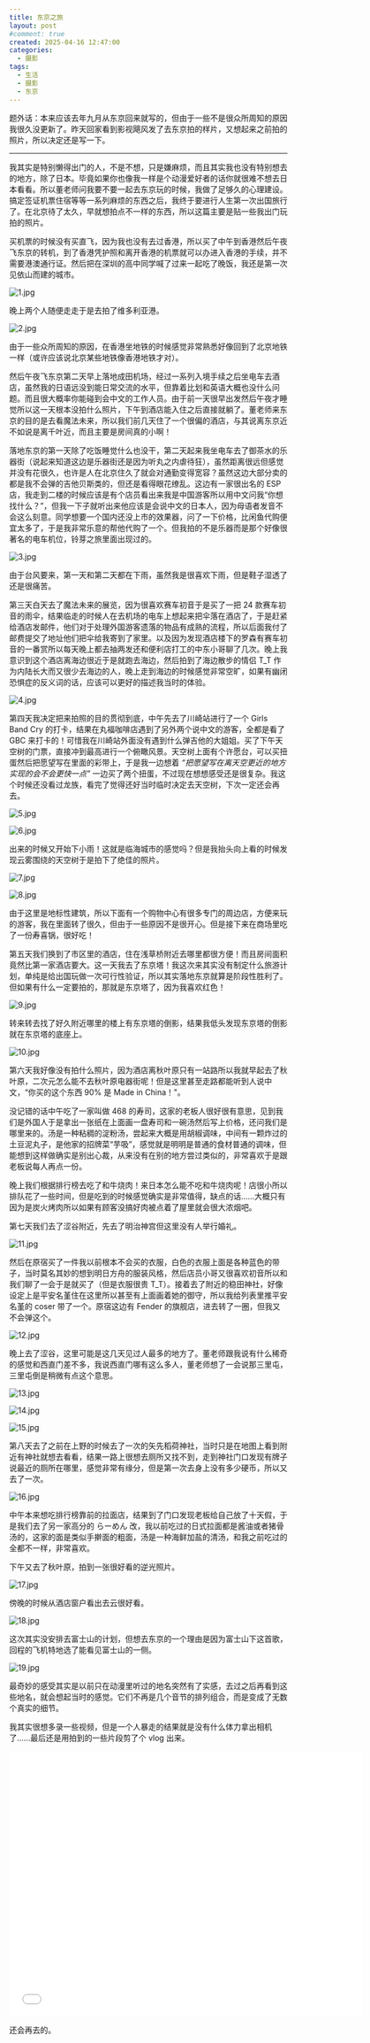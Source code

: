 ```yaml
---
title: 东京之旅
layout: post
#comment: true
created: 2025-04-16 12:47:00
categories:
  - 摄影
tags:
  - 生活
  - 摄影
  - 东京
---
```

题外话：本来应该去年九月从东京回来就写的，但由于一些不是很众所周知的原因我很久没更新了。昨天回家看到影视飓风发了去东京拍的样片，又想起来之前拍的照片，所以决定还是写一下。

--------

我其实是特别懒得出门的人，不是不想，只是嫌麻烦，而且其实我也没有特别想去的地方，除了日本。毕竟如果你也像我一样是个动漫爱好者的话你就很难不想去日本看看。所以董老师问我要不要一起去东京玩的时候，我做了足够久的心理建设。搞定签证机票住宿等等一系列麻烦的东西之后，我终于要进行人生第一次出国旅行了。在北京待了太久，早就想拍点不一样的东西，所以这篇主要是贴一些我出门玩拍的照片。

买机票的时候没有买直飞，因为我也没有去过香港，所以买了中午到香港然后午夜飞东京的转机，到了香港凭护照和离开香港的机票就可以办进入香港的手续，并不需要港澳通行证。然后把在深圳的高中同学喊了过来一起吃了晚饭，我还是第一次见依山而建的城市。

![1.jpg](./1.jpg)

晚上两个人随便走走于是去拍了维多利亚港。

![2.jpg](./2.jpg)

由于一些众所周知的原因，在香港坐地铁的时候感觉非常熟悉好像回到了北京地铁一样（或许应该说北京某些地铁像香港地铁才对）。

然后午夜飞东京第二天早上落地成田机场，经过一系列入境手续之后坐电车去酒店，虽然我的日语远没到能日常交流的水平，但靠着比划和英语大概也没什么问题。而且很大概率你能碰到会中文的工作人员。由于前一天很早出发然后午夜才睡觉所以这一天根本没拍什么照片，下午到酒店能入住之后直接就躺了。董老师来东京的目的是去看魔法未来，所以我们前几天住了一个很偏的酒店，与其说离东京近不如说是离千叶近，而且主要是房间真的小啊！

落地东京的第一天除了吃饭睡觉什么也没干，第二天起来我坐电车去了御茶水的乐器街（说起来知道这边是乐器街还是因为听丸之内虐待狂），虽然距离很远但感觉并没有花很久，也许是人在北京住久了就会对通勤变得宽容？虽然这边大部分卖的都是我不会弹的吉他贝斯类的，但还是看得眼花缭乱。这边有一家很出名的 ESP 店，我走到二楼的时候应该是有个店员看出来我是中国游客所以用中文问我“你想找什么？”，但我一下子就听出来他应该是会说中文的日本人，因为母语者发音不会这么刻意。同学想要一个国内还没上市的效果器，问了一下价格，比闲鱼代购便宜太多了，于是我非常乐意的帮他代购了一个。但我拍的不是乐器而是那个好像很著名的电车机位，铃芽之旅里面出现过的。

![3.jpg](./3.jpg)

由于台风要来，第一天和第二天都在下雨，虽然我是很喜欢下雨，但是鞋子湿透了还是很痛苦。

第三天白天去了魔法未来的展览，因为很喜欢赛车初音于是买了一把 24 款赛车初音的雨伞，结果临走的时候人在去机场的电车上想起来把伞落在酒店了，于是赶紧给酒店发邮件，他们对于处理外国游客遗落的物品有成熟的流程，所以后面我付了邮费提交了地址他们把伞给我寄到了家里。以及因为发现酒店楼下的罗森有赛车初音的一番赏所以每天晚上都去抽两发还和便利店打工的中东小哥聊了几次。晚上我意识到这个酒店离海边很近于是就跑去海边，然后拍到了海边散步的情侣 T_T 作为内陆长大而又很少去海边的人，晚上走到海边的时候感觉非常空旷，如果有幽闭恐惧症的反义词的话，应该可以更好的描述我当时的体验。

![4.jpg](./4.jpg)

第四天我决定把来拍照的目的贯彻到底，中午先去了川崎站进行了一个 Girls Band Cry 的打卡，结果在丸福咖啡店遇到了另外两个说中文的游客，全都是看了 GBC 来打卡的！可惜我在川崎站外面没有遇到什么弹吉他的大姐姐。买了下午天空树的门票，直接冲到最高进行一个俯瞰风景。天空树上面有个许愿台，可以买扭蛋然后把愿望写在里面的彩带上，于是我一边想着 *“把愿望写在离天空更近的地方实现的会不会更快一点”* 一边买了两个扭蛋，不过现在想想感受还是很复杂。我这个时候还没看过龙族，看完了觉得还好当时临时决定去天空树，下次一定还会再去。

![5.jpg](./5.jpg)

![6.jpg](./6.jpg)

出来的时候又开始下小雨！这就是临海城市的感觉吗？但是我抬头向上看的时候发现云雾围绕的天空树于是拍下了绝佳的照片。

![7.jpg](./7.jpg)

![8.jpg](./8.jpg)

由于这里是地标性建筑，所以下面有一个购物中心有很多专门的周边店，方便来玩的游客，我在里面转了很久，但由于一些原因不是很开心。但是接下来在商场里吃了一份寿喜锅，很好吃！

第五天我们换到了市区里的酒店，住在浅草桥附近去哪里都很方便！而且房间面积竟然比第一家酒店要大。这一天我去了东京塔！我这次来其实没有制定什么旅游计划，单纯是给出国玩做一次可行性验证，所以其实落地东京就算是阶段性胜利了。但如果有什么一定要拍的，那就是东京塔了，因为我喜欢红色！

![9.jpg](./9.jpg)

转来转去找了好久附近哪里的楼上有东京塔的倒影，结果我低头发现东京塔的倒影就在东京塔的底座上。

![10.jpg](./10.jpg)

第六天我好像没有拍什么照片，因为酒店离秋叶原只有一站路所以我就早起去了秋叶原，二次元怎么能不去秋叶原电器街呢！但是这里甚至走路都能听到人说中文，“你买的这个东西 90% 是 Made in China！"。

没记错的话中午吃了一家叫做 468 的寿司，这家的老板人很好很有意思，见到我们是外国人于是拿出一张纸在上面画一盘寿司和一碗汤然后写上价格，还问我们是哪里来的。汤是一种粘稠的淀粉汤，尝起来大概是用胡椒调味，中间有一颗炸过的土豆泥丸子，是他家的招牌菜“芋吸”，感觉就是明明是普通的食材普通的调味，但能想到这样做确实是别出心裁，从来没有在别的地方尝过类似的，非常喜欢于是跟老板说每人再点一份。

晚上我们根据排行榜去吃了和牛烧肉！来日本怎么能不吃和牛烧肉呢！店很小所以排队花了一些时间，但是吃到的时候感觉确实是非常值得，缺点的话……大概只有因为是炭火烤肉所以如果有顾客没搞好肉被点着了屋里就会很大浓烟吧。

第七天我们去了涩谷附近，先去了明治神宫但这里没有人举行婚礼。

![11.jpg](./11.jpg)

然后在原宿买了一件我以前根本不会买的衣服，白色的衣服上面是各种蓝色的带子，当时莫名其妙的想到明日方舟的服装风格，然后店员小哥又很喜欢初音所以和我们聊了一会于是就买了（但是衣服很贵 T_T）。接着去了附近的稳田神社，好像设定上是平安名堇住在这里所以甚至有上面画着她的御守，所以我给列表里推平安名堇的 coser 带了一个。原宿这边有 Fender 的旗舰店，进去转了一圈，但我又不会弹这个。

![12.jpg](./12.jpg)

晚上去了涩谷，这里可能是这几天见过人最多的地方了。董老师跟我说有什么稀奇的感觉和西直门差不多，我说西直门哪有这么多人，董老师想了一会说那三里屯，三里屯倒是稍微有点这个意思。

![13.jpg](./13.jpg)

![14.jpg](./14.jpg)

![15.jpg](./15.jpg)

第八天去了之前在上野的时候去了一次的矢先稻荷神社，当时只是在地图上看到附近有神社就想去看看，结果一路上很想去厕所又找不到，走到神社门口发现有牌子说最近的厕所在哪里，感觉非常有缘分，但是第一次去身上没有多少硬币，所以又去了一次。

![16.jpg](./16.jpg)

中午本来想吃排行榜靠前的拉面店，结果到了门口发现老板给自己放了十天假，于是我们去了另一家高分的 らーめん 改，我以前吃过的日式拉面都是酱油或者猪骨汤的，这家的面是类似手擀面的粗面，汤是一种海鲜加盐的清汤，和我之前吃过的全都不一样，非常喜欢。

下午又去了秋叶原，拍到一张很好看的逆光照片。

![17.jpg](./17.jpg)

傍晚的时候从酒店窗户看出去云很好看。

![18.jpg](./18.jpg)

这次其实没安排去富士山的计划，但想去东京的一个理由是因为富士山下这首歌，回程的飞机特地选了能看见富士山的一侧。

![19.jpg](./19.jpg)

最奇妙的感受其实是以前只在动漫里听过的地名突然有了实感，去过之后再看到这些地名，就会想起当时的感觉。它们不再是几个音节的排列组合，而是变成了无数个真实的细节。

我其实很想多录一些视频，但是一个人暴走的结果就是没有什么体力拿出相机了……最后还是用拍到的一些片段剪了个 vlog 出来。

<iframe src="//player.bilibili.com/player.html?isOutside=true&aid=113162573585735&bvid=BV1VCtneGE3g&cid=25918505203&p=1" scrolling="no" border="0" frameborder="no" framespacing="0" allowfullscreen="true"width="640" height="480"></iframe>

还会再去的。
